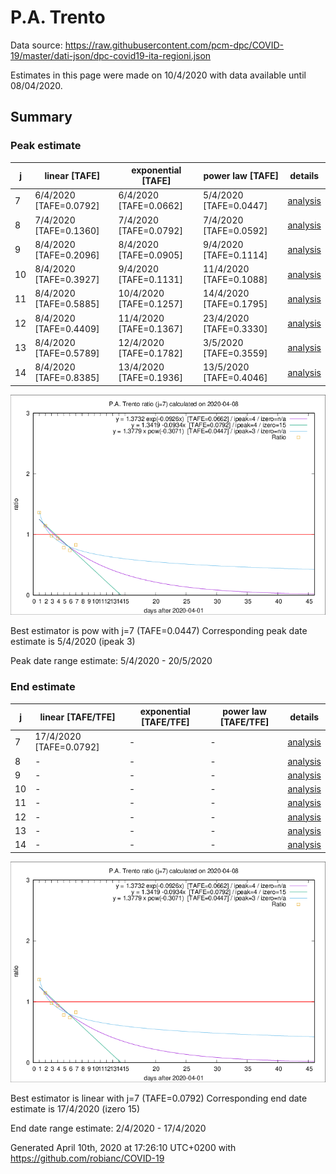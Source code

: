 # P.A. Trento


Data source: https://raw.githubusercontent.com/pcm-dpc/COVID-19/master/dati-json/dpc-covid19-ita-regioni.json

Estimates in this page were made on 10/4/2020 with data available until 08/04/2020.


## Summary 

### Peak estimate 
|j|linear [TAFE]|exponential [TAFE]|power law [TAFE]|details|
|---|----|-----------|---------|-------|
|7|6/4/2020 [TAFE=0.0792]|6/4/2020 [TAFE=0.0662]|5/4/2020 [TAFE=0.0447]|[analysis](COVID-19_p.a._trento_j7_2020-04-08.md)|
|8|7/4/2020 [TAFE=0.1360]|7/4/2020 [TAFE=0.0792]|7/4/2020 [TAFE=0.0592]|[analysis](COVID-19_p.a._trento_j8_2020-04-08.md)|
|9|8/4/2020 [TAFE=0.2096]|8/4/2020 [TAFE=0.0905]|9/4/2020 [TAFE=0.1114]|[analysis](COVID-19_p.a._trento_j9_2020-04-08.md)|
|10|8/4/2020 [TAFE=0.3927]|9/4/2020 [TAFE=0.1131]|11/4/2020 [TAFE=0.1088]|[analysis](COVID-19_p.a._trento_j10_2020-04-08.md)|
|11|8/4/2020 [TAFE=0.5885]|10/4/2020 [TAFE=0.1257]|14/4/2020 [TAFE=0.1795]|[analysis](COVID-19_p.a._trento_j11_2020-04-08.md)|
|12|8/4/2020 [TAFE=0.4409]|11/4/2020 [TAFE=0.1367]|23/4/2020 [TAFE=0.3330]|[analysis](COVID-19_p.a._trento_j12_2020-04-08.md)|
|13|8/4/2020 [TAFE=0.5789]|12/4/2020 [TAFE=0.1782]|3/5/2020 [TAFE=0.3559]|[analysis](COVID-19_p.a._trento_j13_2020-04-08.md)|
|14|8/4/2020 [TAFE=0.8385]|13/4/2020 [TAFE=0.1936]|13/5/2020 [TAFE=0.4046]|[analysis](COVID-19_p.a._trento_j14_2020-04-08.md)|

![best peak estimate](COVID-19_p.a._trento_j7_2020-04-08.png)

Best estimator is pow with j=7 (TAFE=0.0447)
Corresponding peak date estimate is 5/4/2020 (ipeak 3)


Peak date range estimate: 5/4/2020 - 20/5/2020

### End estimate 
|j|linear [TAFE/TFE]|exponential [TAFE/TFE]|power law [TAFE/TFE]|details|
|---|----|-----------|---------|-------|
|7|17/4/2020 [TAFE=0.0792]|-|-|[analysis](COVID-19_p.a._trento_j7_2020-04-08.md)|
|8|-|-|-|[analysis](COVID-19_p.a._trento_j8_2020-04-08.md)|
|9|-|-|-|[analysis](COVID-19_p.a._trento_j9_2020-04-08.md)|
|10|-|-|-|[analysis](COVID-19_p.a._trento_j10_2020-04-08.md)|
|11|-|-|-|[analysis](COVID-19_p.a._trento_j11_2020-04-08.md)|
|12|-|-|-|[analysis](COVID-19_p.a._trento_j12_2020-04-08.md)|
|13|-|-|-|[analysis](COVID-19_p.a._trento_j13_2020-04-08.md)|
|14|-|-|-|[analysis](COVID-19_p.a._trento_j14_2020-04-08.md)|

![best zero estimate](COVID-19_p.a._trento_j7_2020-04-08.png)

Best estimator is linear with j=7 (TAFE=0.0792)
Corresponding end date estimate is 17/4/2020 (izero 15)


End date range estimate: 2/4/2020 - 17/4/2020

Generated April 10th, 2020 at 17:26:10 UTC+0200 with https://github.com/robianc/COVID-19
